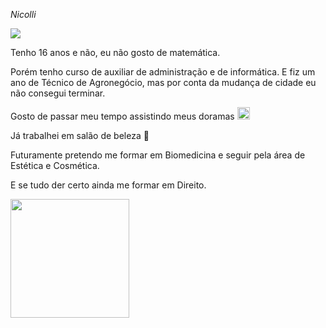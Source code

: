 *Nicolli*

![](https://media1.tenor.com/m/tHfoQ5FObaMAAAAC/hello-hi.gif)

Tenho 16 anos e não, eu não gosto de matemática. 

Porém tenho curso de auxiliar de administração e de informática. E fiz um ano de Técnico de Agronegócio, mas por conta da mudança de cidade eu não consegui terminar.

Gosto de passar meu tempo assistindo meus doramas 
<img width="20" height="20" src="https://github.com/nick251502/nick251502/assets/161460469/e80c2370-1fd2-4e07-adf6-8d506cf9f2d3">

Já trabalhei em salão de beleza
💅

Futuramente pretendo me formar em Biomedicina e seguir pela área de Estética e Cosmética. 

E se tudo der certo ainda me formar em Direito.

<img width="190" height="190" src="https://github.com/nick251502/nick251502/assets/161460469/84763f1e-8620-4e74-9393-926e6d743e83">





